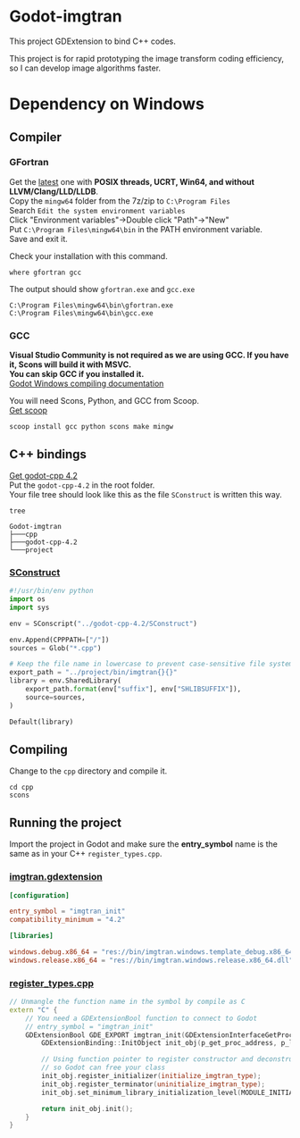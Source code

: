# Godot-imgtran
This project GDExtension to bind C++ codes.

This project is for rapid prototyping the image transform coding efficiency, so I can develop image algorithms faster.

# Dependency on Windows
## Compiler
### GFortran
Get the [latest](https://winlibs.com/#download-release) one with **POSIX threads, UCRT, Win64, and without LLVM/Clang/LLD/LLDB**.  
Copy the `mingw64` folder from the 7z/zip to `C:\Program Files`  
Search `Edit the system environment variables`  
Click "Environment variables"->Double click "Path"->"New"  
Put `C:\Program Files\mingw64\bin` in the PATH environment variable.  
Save and exit it.

Check your installation with this command.
```batch
where gfortran gcc
```

The output should show `gfortran.exe` and `gcc.exe`
```
C:\Program Files\mingw64\bin\gfortran.exe
C:\Program Files\mingw64\bin\gcc.exe
```
### GCC
**Visual Studio Community is not required as we are using GCC. If you have it, Scons will build it with MSVC.**  
**You can skip GCC if you installed it.**  
[Godot Windows compiling documentation](https://docs.godotengine.org/en/latest/contributing/development/compiling/compiling_for_windows.html)  

You will need Scons, Python, and GCC from Scoop.  
[Get scoop](https://scoop.sh/)
```batch
scoop install gcc python scons make mingw
```
## C++ bindings
[Get godot-cpp 4.2](https://github.com/godotengine/godot-cpp/tree/4.2)  
Put the `godot-cpp-4.2` in the root folder.  
Your file tree should look like this as the file `SConstruct` is written this way.
```batch
tree
```
```
Godot-imgtran
├───cpp
├───godot-cpp-4.2
└───project
```
### [SConstruct](cpp/SConstruct)
```python
#!/usr/bin/env python
import os
import sys

env = SConscript("../godot-cpp-4.2/SConstruct")

env.Append(CPPPATH=["/"])
sources = Glob("*.cpp")

# Keep the file name in lowercase to prevent case-sensitive file system bugs
export_path = "../project/bin/imgtran{}{}"
library = env.SharedLibrary(
	export_path.format(env["suffix"], env["SHLIBSUFFIX"]),
	source=sources,
)

Default(library)
```
## Compiling
Change to the `cpp` directory and compile it.
```batch
cd cpp
scons
```
## Running the project
Import the project in Godot and make sure the **entry_symbol** name is the same as in your C++ `register_types.cpp`.

### [imgtran.gdextension](project/imgtran.gdextension)
```toml
[configuration]

entry_symbol = "imgtran_init"
compatibility_minimum = "4.2"

[libraries]

windows.debug.x86_64 = "res://bin/imgtran.windows.template_debug.x86_64.dll"
windows.release.x86_64 = "res://bin/imgtran.windows.release.x86_64.dll"
```

### [register_types.cpp](cpp/register_types.cpp)
```c++
// Unmangle the function name in the symbol by compile as C
extern "C" {
    // You need a GDExtensionBool function to connect to Godot
    // entry_symbol = "imgtran_init"
    GDExtensionBool GDE_EXPORT imgtran_init(GDExtensionInterfaceGetProcAddress p_get_proc_address, GDExtensionClassLibraryPtr p_library, GDExtensionInitialization *r_initialization) {
        GDExtensionBinding::InitObject init_obj(p_get_proc_address, p_library, r_initialization);

        // Using function pointer to register constructor and deconstructor
        // so Godot can free your class
        init_obj.register_initializer(initialize_imgtran_type);
        init_obj.register_terminator(uninitialize_imgtran_type);
        init_obj.set_minimum_library_initialization_level(MODULE_INITIALIZATION_LEVEL_SCENE);

        return init_obj.init();
    }
}
```
